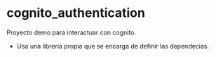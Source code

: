 # cognito_authentication
Proyecto demo para interactuar con cognito.

- Usa una libreria propia que se encarga de definir las dependecias.